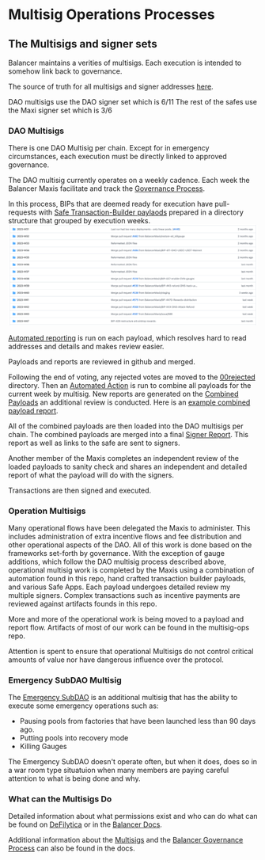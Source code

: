 # Multisig Operations Processes

## The Multisigs and signer sets
Balancer maintains a verities of multisigs.  Each execution is intended to somehow link back to governance.

The source of truth for all multisigs and signer addresses [here](https://github.com/BalancerMaxis/bal_addresses/blob/main/extras/multisigs.json).  

DAO multisigs use the DAO signer set which is 6/11
The rest of the safes use the Maxi signer set which is 3/6


### DAO Multisigs
There is one DAO Multisig per chain.  Except for in emergency circumstances, each execution must be directly linked to approved governance.

The DAO multisig currently operates on a weekly cadence.  Each week the Balancer Maxis facilitate and track the [Governance Process](https://github.com/orgs/BalancerMaxis/projects/1).

In this process, BIPs that are deemed ready for execution have pull-requests with [Safe Transaction-Builder paylaods](https://github.com/BalancerMaxis/multisig-ops/tree/main/BIPs) prepared in a directory structure that grouped by execution weeks. 
![img.png](img.png)

[Automated reporting](https://github.com/BalancerMaxis/multisig-ops/blob/main/BIPs/2023-W36/BIP-424.report.txt) is run on each payload, which resolves hard to read addresses and details and makes review easier.

Payloads and reports are reviewed in github and merged.

Following the end of voting, any rejected votes are moved to the [00rejected](../BIPs/00rejected) directory.  Then an [Automated Action](https://github.com/BalancerMaxis/multisig-ops/actions/workflows/merge_json.yaml) is run to combine all payloads for the current week by multisig.  New reports are generated on the [Combined Payloads](https://github.com/BalancerMaxis/multisig-ops/tree/main/BIPs/00batched) an additional review is conducted.
Here is an [example combined payload report](https://github.com/BalancerMaxis/multisig-ops/blob/main/BIPs/00batched/2023-W43/1-0x10A19e7eE7d7F8a52822f6817de8ea18204F2e4f.report.txt).

All of the combined payloads are then loaded into the DAO multisigs per chain.  The combined payloads are merged into a final [Signer Report](https://github.com/BalancerMaxis/multisig-ops/blob/main/BIPs/00batched/2023-W42/combined-report.md).  This report as well as links to the safe are sent to signers.  

Another member of the Maxis completes an independent review of the loaded payloads to sanity check and shares an independent and detailed report of what the payload will do with the signers.

Transactions are then signed and executed.

### Operation Multisigs

Many operational flows have been delegated the Maxis to administer.   This includes administration of extra incentive flows and fee distribution and other operational aspects of the DAO.  All of this work is done based on the frameworks set-forth by governance.  With the exception of gauge additions, which follow the DAO multisig process described above,  operational multisig work is completed by the Maxis using a combination of automation found in this repo, hand crafted transaction builder payloads, and various Safe Apps.   Each payload undergoes detailed review my multiple signers.  Complex transactions such as incentive payments are reviewed against artifacts founds in this repo. 

More and more of the operational work is being moved to a payload and report flow.  Artifacts of most of our work can be found in the multisig-ops repo.

Attention is spent to ensure that operational Multisigs do not control critical amounts of value nor have dangerous influence over the protocol.

### Emergency SubDAO Multisig

The [Emergency SubDAO](https://forum.balancer.fi/t/form-the-emergency-subdao/3197) is an additional multisig that has the ability to execute some emergency operations such as:

 - Pausing pools from factories that have been launched less than 90 days ago.
 - Putting pools into recovery mode
 - Killing Gauges

The Emergency SubDAO doesn't operate often, but when it does, does so in a war room type situatuion when many members are paying careful attention to what is being done and why.

### What can the Multisigs Do
Detailed information about what permissions exist and who can do what can be found on [DeFilytica](https://forum.balancer.fi/t/form-the-emergency-subdao/3197) or in the [Balancer Docs](https://docs.balancer.fi/reference/authorizer).

Additional information about the [Multisigs](https://docs.balancer.fi/concepts/governance/multisig.html) and the [Balancer Governance Process](https://docs.balancer.fi/concepts/governance/process.html) can also be found in the docs. 